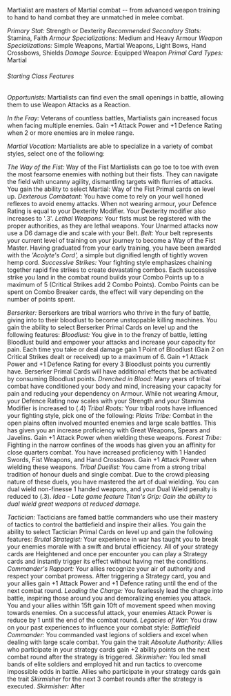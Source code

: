 Martialist are masters of Martial combat --  from advanced weapon training to hand to hand combat they are unmatched in melee combat.

*Primary Stat:* Strength or Dexterity
*Recommended Secondary Stats:* Stamina, Faith
*Armour Specializations:* Medium and Heavy Armour
*Weapon Specializations:* Simple Weapons, Martial Weapons, Light Bows, Hand Crossbows, Shields
*Damage Source:* Equipped Weapon
*Primal Card Types:* Martial

###### Starting Class Features

*Opportunists:* Martialists can find even the small openings in battle, allowing them to use Weapon Attacks as a Reaction.

*In the Fray:* Veterans of countless battles, Martialists gain increased focus when facing multiple enemies. Gain +1 Attack Power and +1 Defence Rating when 2 or more enemies are in melee range.

*Martial Vocation:* Martialists are able to specialize in a variety of combat styles, select one of the following:

*The Way of the Fist:* Way of the Fist Martialists can go toe to toe with even the most fearsome enemies with nothing but their fists. They can navigate the field with uncanny agility, dismantling targets with flurries of attacks. You gain the ability to select Martial: Way of the Fist Primal cards on level up.
	*Dexterous Combatant:* You have come to rely on your well honed reflexes to avoid enemy attacks. When not wearing armour, your Defence Rating is equal to your Dexterity Modifier. Your Dexterity modifier also increases to '.3'.
	*Lethal Weapons:* Your fists must be registered with the proper authorities, as they are lethal weapons. Your Unarmed attacks now use a D6 damage die and scale with your Belt. *Belt:* Your belt represents your current level of training on your journey to become a Way of the Fist Master. Having graduated from your early training, you have been awarded with the *'Acolyte's Cord',* a simple but dignified length of tightly woven hemp cord. 
	*Successive Strikes:* Your fighting style emphasizes chaining together rapid fire strikes to create devastating combos. Each successive strike you land in the combat round builds your Combo Points up to a maximum of 5 (Critical Strikes add 2 Combo Points). Combo Points can be spent on Combo Breaker cards, the effect will vary depending on the number of points spent. 

*Berserker:* Berserkers are tribal warriors who thrive in the fury of battle, giving into to their bloodlust to become unstoppable killing machines. You gain the ability to select Berserker Primal Cards on level up and the following features:
	*Bloodlust:* You give in to the frenzy of battle, letting Bloodlust build and empower your attacks and increase your capacity for pain. Each time you take or deal damage gain 1 Point of Bloodlust (Gain 2 on Critical Strikes dealt or received) up to a maximum of 6. Gain +1 Attack Power and +1 Defence Rating for every 3 Bloodlust points you currently have. Berserker Primal Cards will have additional effects that be activated by consuming Bloodlust points.
	*Drenched in Blood:* Many years of tribal combat have conditioned your body and mind, increasing your capacity for pain and reducing your dependency on Armour. While not wearing Amour, your Defence Rating now scales with your Strength and your Stamina Modifier is increased to (.4)
	*Tribal Roots:* Your tribal roots have influenced your fighting style, pick one of the following:
		*Plains Tribe:*  Combat in the open plains often involved mounted enemies and large scale battles. This has given you an increase proficiency with Great Weapons, Spears and Javelins. Gain +1 Attack Power when wielding these weapons.
		*Forest Tribe:* Fighting in the narrow confines of the woods has given you an affinity for close quarters combat. You have increased proficiency with 1 Handed Swords, Fist Weapons, and Hand Crossbows. Gain +1 Attack Power when wielding these weapons.
		*Tribal Duellist:* You came from a strong tribal tradition of honour duels and single combat. Due to the crowd pleasing nature of these duels, you have mastered the art of dual wielding. You can dual wield non-finesse 1 handed weapons, and your Dual Wield penalty is reduced to (.3). *Idea - Late game feature Titan's Grip: Gain the ability to dual wield great weapons at reduced damage.*


*Tactician:* Tacticians are famed battle commanders who use their mastery of tactics to control the battlefield and inspire their allies. You gain the ability to select Tactician Primal Cards on level up and gain the following features:
	*Brutal Strategist:* Your experience in war has taught you to break your enemies morale with a swift and brutal efficiency. All of your strategy cards are Heightened and once per encounter you can play a Strategy cards and instantly trigger its effect without having met the conditions.
	*Commander's Rapport:* Your allies recognize your air of authority and respect your combat prowess. After triggering a Strategy card, you and your allies gain +1 Attack Power and +1 Defence rating until the end of the next combat round.
	*Leading the Charge:* You fearlessly lead the charge into battle, inspiring those around you and demoralizing enemies you attack. You and your allies within 15ft gain 10ft of movement speed when moving towards enemies. On a successful attack, your enemies Attack Power is reduce by 1 until the end of the combat round. 
	*Legacies of War:* You draw on your past experiences to influence your combat style:
		*Battlefield Commander:* You commanded vast legions of soldiers and excel when dealing with large scale combat. You gain the trait *Absolute Authority:* Allies who participate in your strategy cards gain +2 ability points on the next combat round after the strategy is triggered.
		*Skirmisher:* You led small bands of elite soldiers and employed hit and run tactics to overcome impossible odds in battle. Allies who participate in your strategy cards gain the trait *Skirmisher* for the next 3 combat rounds after the strategy is executed. *Skirmisher:*  After
		

